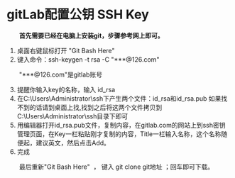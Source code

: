 # gitLab配置公钥 SSH Key

　　**首先需要已经在电脑上安装git，步骤参考网上即可。**

1. 桌面右键鼠标打开 "Git Bash Here"
2. 键入命令：ssh-keygen -t rsa -C "\*\*\*@126.com"

　　"\*\*\*@126.com"是gitlab账号 

3. 提醒你输入key的名称，输入 id_rsa
4. 在C:\Users\Administrator\\ssh下产生两个文件：id_rsa和id_rsa.pub 如果找不到的话请到桌面上找,找到之后将这两个文件拷贝到C:\Users\Administrator\\ssh目录下即可
5. 用编辑器打开id_rsa.pub文件，复制内容，在gitlab.com的网站上到ssh密钥管理页面，在Key一栏粘贴刚才复制的内容，Title一栏输入名称，这个名称随便起，建议英文，然后点击Add。
6. 完成

　　最后重新"Git Bash Here"  ， 键入 git clone git地址 ；回车即可下载。
